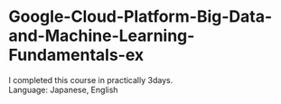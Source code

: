 # Google-Cloud-Platform-Big-Data-and-Machine-Learning-Fundamentals-ex
I completed this course in practically 3days.  
Language: Japanese, English
